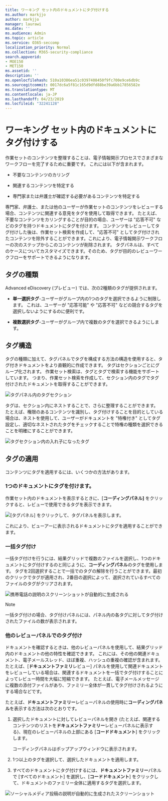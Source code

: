 ```yaml
---
title: ワーキング セット内のドキュメントにタグ付けする
ms.author: markjjo
author: markjjo
manager: laurawi
ms.date: ''
ms.audience: Admin
ms.topic: article
ms.service: O365-seccomp
localization_priority: Normal
ms.collection: M365-security-compliance
search.appverid:
- MOE150
- MET150
ms.assetid: ''
description: ''
ms.openlocfilehash: 510a10386ea51c0397408450f9fc700e9ce6db9c
ms.sourcegitcommit: 0017dc6a5f81c165d9dfd88be39a6bb17856582e
ms.translationtype: MT
ms.contentlocale: ja-JP
ms.lasthandoff: 04/23/2019
ms.locfileid: "32241128"
---
```

# <a name="tag-documents-in-a-working-set"></a>ワーキング セット内のドキュメントにタグ付けする

作業セットのコンテンツを整理することは、電子情報開示プロセスでさまざまなワークフローを完了するために重要です。 これには以下が含まれます。

-  不要なコンテンツのカリング

- 関連するコンテンツを特定する
 
-  専門家または弁護士が確認する必要があるコンテンツを特定する

専門家、弁護士、または他のユーザーが作業セットのコンテンツをレビューする場合、コンテンツに関連する意見をタグを使用して取得できます。 たとえば、不要なコンテンツをカリングすることが目的の場合、ユーザーは "応答不可" などのタグを持つドキュメントにタグを付けます。 コンテンツをレビューしてタグ付けした後は、作業セット検索を作成して、"応答不可" としてタグ付けされたコンテンツを除外することができます。これにより、電子情報開示ワークフローの次のステップからこのコンテンツが削除されます。 タグパネルは、すべてのケースについてカスタマイズできます。そのため、タグが目的のレビューワークフローをサポートできるようになります。

## <a name="tag-types"></a>タグの種類

Advanced eDiscovery (プレビュー) では、次の2種類のタグが提供されます。

- **単一選択タグ**-ユーザーがグループ内の1つのタグを選択できるように制限します。 これは、ユーザーが "応答可能" や "応答不可" などの競合するタグを選択しないようにするのに便利です。 

- **複数選択タグ**-ユーザーがグループ内で複数のタグを選択できるようにします。

## <a name="tag-structure"></a>タグ構造

タグの種類に加えて、タグパネルでタグを構成する方法の構造を使用すると、タグ付きドキュメントをより直観的に作成できます。 タグはセクションごとにグループ化されます。 作業セット検索は、タグとタグで検索する機能をサポートしています。 つまり、作業セット検索を作成して、セクション内のタグでタグ付けされたドキュメントを取得することができます。

![タグパネル内のタグセクション](../media/Tagtypes.png)

タグは、セクション内にネストすることで、さらに整理することができます。 たとえば、権限のあるコンテンツを識別し、タグ付けすることを目的としている場合は、ネストを使用して、ユーザーがドキュメントを "特権付き" としてタグ設定し、適切なネストされたタグをチェックすることで特権の種類を選択できることを明確にすることができます。

![タグセクション内の入れ子になったタグ](../media/Nestingtags.png)

## <a name="applying-tags"></a>タグの適用

コンテンツにタグを適用するには、いくつかの方法があります。

### <a name="tagging-a-single-document"></a>1つのドキュメントにタグを付けます。

作業セット内のドキュメントを表示するときに、[**コーディングパネル]** をクリックすると、レビューで使用できるタグを表示できます。

![[タグパネル] をクリックして、タグパネルを表示します。](../media/Singledoctag.png)

これにより、ビューアーに表示されるドキュメントにタグを適用することができます。

### <a name="bulk-tagging"></a>一括タグ付け

一括タグ付けを行うには、結果グリッドで複数のファイルを選択し、1つのドキュメントにタグ付けするのと同じように、**コーディングパネル**のタグを使用します。 タグを2回選択することで一括でのタグの解除を行うことができます。最初のクリックでタグが適用され、2番目の選択によって、選択されているすべてのファイルのタグがクリアされます。

![携帯電話の説明のスクリーンショットが自動的に生成される](../media/Bulktag.png)

> [!NOTE]
> 一括タグ付けの場合、タグ付けパネルには、パネル内の各タグに対してタグ付けされたファイルの数が表示されます。

### <a name="tagging-in-other-review-panels"></a>他のレビューパネルでのタグ付け

ドキュメントを確認するときは、他のレビューパネルを使用して、結果グリッド内のドキュメントの他の特性を確認できます。 これには、その他の関連ドキュメント、電子メールスレッド、ほぼ重複、ハッシュの重複の確認が含まれます。 たとえば、[**ドキュメントファミリ**レビュー] パネルを使用して関連ドキュメントをレビューしている場合は、関連するドキュメントを一括でタグ付けすることによってレビュー時間を大幅に短縮できます。 たとえば、電子メールメッセージに複数の添付ファイルがあり、ファミリー全体が一貫してタグ付けされるようにする場合などです。

たとえば、**ドキュメントファミリー**レビューパネルの使用時に**コーディングパネル**を表示する方法は次のとおりです。

1. 選択したドキュメントに対してレビューパネルを開き (たとえば、関連するコンテンツのリストを**ドキュメントファミリー**レビューパネルに表示する)、現在のレビューパネルの上部にある [**コードドキュメント**] をクリックします。

   コーディングパネルはポップアップウィンドウに表示されます。

2. 1つ以上のタグを選択して、選択したドキュメントを適用します。 

3. すべてのドキュメントにタグ付けするには、**ドキュメントファミリー**パネルで [すべてのドキュメント] を選択し、[**コードドキュメント**] をクリックして、ドキュメントのファミリー全体に適用するタグを選択します。

![ソーシャルメディア投稿の説明が自動的に生成されたスクリーンショット](../media/Relatedtag.png)
